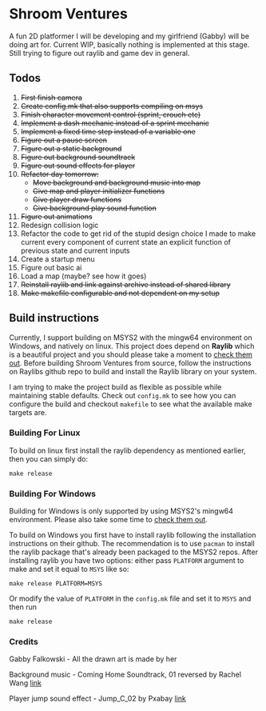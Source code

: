 # Shroom Ventures
A fun 2D platformer I will be developing and my girlfriend (Gabby) will be doing art for. Current WIP, basically nothing is implemented at this stage. Still trying to figure out raylib and game dev in general.

## Todos
1) ~~First finish camera~~
2) ~~Create config.mk that also supports compiling on msys~~
3) ~~Finish character movement control (sprint, crouch etc)~~
4) ~~Implement a dash mechanic instead of a sprint mechanic~~
5) ~~Implement a fixed time step instead of a variable one~~
5) ~~Figure out a pause screen~~
6) ~~Figure out a static background~~
7) ~~Figure out background soundtrack~~
8) ~~Figure out sound effects for player~~
9) ~~Refactor day tomorrow:~~
    - ~~Move background and background music into map~~
    - ~~Give map and player initializer functions~~
    - ~~Give player draw functions~~
    - ~~Give background play sound function~~
9) ~~Figure out animations~~
10) Redesign collision logic
11) Refactor the code to get rid of the stupid design choice I made to make current
	every component of current state an explicit function of previous state and 
	current inputs
12) Create a startup menu
13) Figure out basic ai
14) Load a map (maybe? see how it goes)
15) ~~Reinstall raylib and link against archive instead of shared library~~
16) ~~Make makefile configurable and not dependent on my setup~~

## Build instructions
Currently, I support building on MSYS2 with the mingw64 environment on Windows, and natively on linux. This project does depend on **Raylib** which is a beautiful project and you should please take a moment to [check them out](https://github.com/raysan5/raylib/). Before building Shroom Ventures from source, follow the instructions on Raylibs github repo to build and install the Raylib library on your system.

I am trying to make the project build as flexible as possible while maintaining stable defaults. Check out `config.mk` to see how you can configure the build and checkout `makefile` to see what the available make targets are.

### Building For Linux 
To build on linux first install the raylib dependency as mentioned earlier, then you can simply do:
    
    make release

### Building For Windows
Building for Windows is only supported by using MSYS2's mingw64 environment. Please also take some time to [check them out](https://github.com/msys2/).

To build on Windows you first have to install raylib following the installation instructions on their github. The recommendation is to use `pacman` to install the raylib package that's already been packaged to the MSYS2 repos. After installing raylib you have two options: either pass `PLATFORM` argument to make and set it equal to `MSYS` like so:
    
    make release PLATFORM=MSYS

Or modify the value of `PLATFORM` in the `config.mk` file and set it to `MSYS` and then run
    
    make release

### Credits

Gabby Falkowski - All the drawn art is made by her

Background music - Coming Home Soundtrack, 01 reversed by Rachel Wang [link](https://rachelwang.itch.io/coming-home-original-soundtrack)

Player jump sound effect - Jump_C_02 by Pxabay [link](https://pixabay.com/sound-effects/jump-c-02-102843/)

